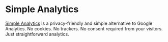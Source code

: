 # Simple Analytics

[Simple Analytics](https://www.simpleanalytics.com/) is a privacy-friendly and simple alternative to Google Analytics. No cookies. No trackers. No consent required from your visitors. Just straightforward analytics.
